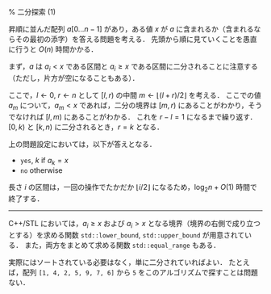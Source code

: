 % 二分探索 (1)

昇順に並んだ配列 $a[0\ldots n-1]$ があり，ある値 $x$ が $a$ に含まれるか（含まれるならその最初の添字）を答える問題を考える．
先頭から順に見ていくことを愚直に行うと $O(n)$ 時間かかる．

まず，$a$ は $a_i < x$ である区間と $a_i \ge x$ である区間に二分されることに注意する（ただし，片方が空になることもある）．

ここで，$l \gets 0$, $r \gets n$ として $[l, r)$ の中間 $m \gets \lfloor (l+r) / 2 \rfloor$ を考える．
ここでの値 $a_m$ について，$a_m < x$ であれば，二分の境界は $[m, r)$ にあることがわかり，そうでなければ $[l, m)$ にあることがわかる．
これを $r-l = 1$ になるまで繰り返す．
$[0, k)$ と $[k, n)$ に二分されるとき，$r = k$ となる．

上の問題設定においては，以下が答えとなる．
- `yes`, $k$ if $a_k = x$
- `no` otherwise

長さ $i$ の区間は，一回の操作でたかだか $\lfloor i/2\rfloor$ になるため，$\log_2 n+O(1)$ 時間で終了する．

---

C++/STL においては，$a_i \ge x$ および $a_i > x$ となる境界（境界の右側で成り立つとする）を求める関数 `std::lower_bound`, `std::upper_bound` が用意されている．
また，両方をまとめて求める関数 `std::equal_range` もある．

実際にはソートされている必要はなく，単に二分されていればよい．
たとえば，配列 `[1, 4, 2, 5, 9, 7, 6]` から `5` をこのアルゴリズムで探すことは問題ない．

